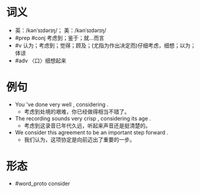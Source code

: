 # 词义
- 英：/kənˈsɪdərɪŋ/； 美：/kənˈsɪdərɪŋ/
- #prep #conj 考虑到；鉴于；就…而言
- #v 认为；考虑到；觉得；顾及；(尤指为作出决定而)仔细考虑，细想；以为；体谅
- #adv 〈口〉细想起来
# 例句
- You 've done very well , considering .
	- 考虑到处境的艰难，你已经做得相当不错了。
- The recording sounds very crisp , considering its age .
	- 考虑到这录音已年代久远，听起来声音还是挺清楚的。
- We consider this agreement to be an important step forward .
	- 我们认为，这项协定是向前迈出了重要的一步。
# 形态
- #word_proto consider
